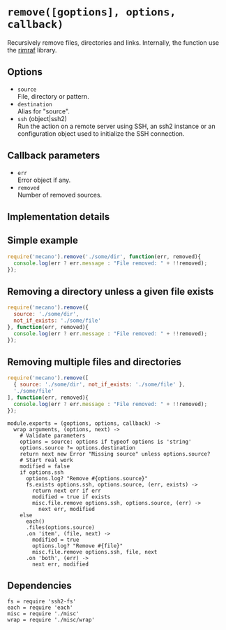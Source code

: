 
# `remove([goptions], options, callback)`

Recursively remove files, directories and links. Internally, the function
use the [rimraf](https://github.com/isaacs/rimraf) library.   

## Options

*   `source`   
    File, directory or pattern.   
*   `destination`      
    Alias for "source".   
*   `ssh` (object|ssh2)   
    Run the action on a remote server using SSH, an ssh2 instance or an
    configuration object used to initialize the SSH connection.  

## Callback parameters

*   `err`   
    Error object if any.   
*   `removed`   
    Number of removed sources.   

## Implementation details



## Simple example

```js
require('mecano').remove('./some/dir', function(err, removed){
  console.log(err ? err.message : "File removed: " + !!removed);
});
```

## Removing a directory unless a given file exists

```js
require('mecano').remove({
  source: './some/dir',
  not_if_exists: './some/file'
}, function(err, removed){
  console.log(err ? err.message : "File removed: " + !!removed);
});
```

## Removing multiple files and directories

```js
require('mecano').remove([
  { source: './some/dir', not_if_exists: './some/file' },
  './some/file'
], function(err, removed){
  console.log(err ? err.message : "File removed: " + !!removed);
});
```

    module.exports = (goptions, options, callback) ->
      wrap arguments, (options, next) ->
        # Validate parameters
        options = source: options if typeof options is 'string'
        options.source ?= options.destination
        return next new Error "Missing source" unless options.source?
        # Start real work
        modified = false
        if options.ssh
          options.log? "Remove #{options.source}"
          fs.exists options.ssh, options.source, (err, exists) ->
            return next err if err
            modified = true if exists
            misc.file.remove options.ssh, options.source, (err) ->
              next err, modified
        else
          each()
          .files(options.source)
          .on 'item', (file, next) ->
            modified = true
            options.log? "Remove #{file}"
            misc.file.remove options.ssh, file, next
          .on 'both', (err) ->
            next err, modified

## Dependencies

    fs = require 'ssh2-fs'
    each = require 'each'
    misc = require './misc'
    wrap = require './misc/wrap'




